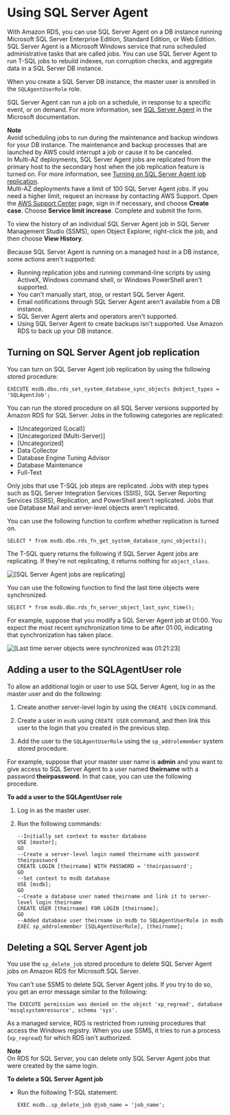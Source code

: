 # Using SQL Server Agent<a name="Appendix.SQLServer.CommonDBATasks.Agent"></a>

With Amazon RDS, you can use SQL Server Agent on a DB instance running Microsoft SQL Server Enterprise Edition, Standard Edition, or Web Edition\. SQL Server Agent is a Microsoft Windows service that runs scheduled administrative tasks that are called jobs\. You can use SQL Server Agent to run T\-SQL jobs to rebuild indexes, run corruption checks, and aggregate data in a SQL Server DB instance\.

When you create a SQL Server DB instance, the master user is enrolled in the `SQLAgentUserRole` role\.

SQL Server Agent can run a job on a schedule, in response to a specific event, or on demand\. For more information, see [SQL Server Agent](http://msdn.microsoft.com/en-us/library/ms189237) in the Microsoft documentation\.

**Note**  
Avoid scheduling jobs to run during the maintenance and backup windows for your DB instance\. The maintenance and backup processes that are launched by AWS could interrupt a job or cause it to be canceled\.  
In Multi\-AZ deployments, SQL Server Agent jobs are replicated from the primary host to the secondary host when the job replication feature is turned on\. For more information, see [Turning on SQL Server Agent job replication](#SQLServerAgent.Replicate)\.  
Multi\-AZ deployments have a limit of 100 SQL Server Agent jobs\. If you need a higher limit, request an increase by contacting AWS Support\. Open the [AWS Support Center](https://console.aws.amazon.com/support/home#/) page, sign in if necessary, and choose **Create case**\. Choose **Service limit increase**\. Complete and submit the form\.

To view the history of an individual SQL Server Agent job in SQL Server Management Studio \(SSMS\), open Object Explorer, right\-click the job, and then choose **View History**\.

Because SQL Server Agent is running on a managed host in a DB instance, some actions aren't supported:
+ Running replication jobs and running command\-line scripts by using ActiveX, Windows command shell, or Windows PowerShell aren't supported\.
+ You can't manually start, stop, or restart SQL Server Agent\.
+ Email notifications through SQL Server Agent aren't available from a DB instance\.
+ SQL Server Agent alerts and operators aren't supported\.
+ Using SQL Server Agent to create backups isn't supported\. Use Amazon RDS to back up your DB instance\.

## Turning on SQL Server Agent job replication<a name="SQLServerAgent.Replicate"></a>

You can turn on SQL Server Agent job replication by using the following stored procedure:

```
EXECUTE msdb.dbo.rds_set_system_database_sync_objects @object_types = 'SQLAgentJob';
```

You can run the stored procedure on all SQL Server versions supported by Amazon RDS for SQL Server\. Jobs in the following categories are replicated:
+ \[Uncategorized \(Local\)\]
+ \[Uncategorized \(Multi\-Server\)\]
+ \[Uncategorized\]
+ Data Collector
+ Database Engine Tuning Advisor
+ Database Maintenance
+ Full\-Text

Only jobs that use T\-SQL job steps are replicated\. Jobs with step types such as SQL Server Integration Services \(SSIS\), SQL Server Reporting Services \(SSRS\), Replication, and PowerShell aren't replicated\. Jobs that use Database Mail and server\-level objects aren't replicated\.

You can use the following function to confirm whether replication is turned on\.

```
SELECT * from msdb.dbo.rds_fn_get_system_database_sync_objects();
```

 The T\-SQL query returns the following if SQL Server Agent jobs are replicating\. If they're not replicating, it returns nothing for `object_class`\.

![\[SQL Server Agent jobs are replicating\]](http://docs.aws.amazon.com/AmazonRDS/latest/UserGuide/images/SQLAgentJob.png)

You can use the following function to find the last time objects were synchronized\.

```
SELECT * from msdb.dbo.rds_fn_server_object_last_sync_time();
```

For example, suppose that you modify a SQL Server Agent job at 01:00\. You expect the most recent synchronization time to be after 01:00, indicating that synchronization has taken place\.

![\[Last time server objects were synchronized was 01:21:23\]](http://docs.aws.amazon.com/AmazonRDS/latest/UserGuide/images/SQLAgentJob_last_sync_time.png)

## Adding a user to the SQLAgentUser role<a name="SQLServerAgent.AddUser"></a>

To allow an additional login or user to use SQL Server Agent, log in as the master user and do the following:

1. Create another server\-level login by using the `CREATE LOGIN` command\.

1. Create a user in `msdb` using `CREATE USER` command, and then link this user to the login that you created in the previous step\.

1. Add the user to the `SQLAgentUserRole` using the `sp_addrolemember` system stored procedure\.

For example, suppose that your master user name is **admin** and you want to give access to SQL Server Agent to a user named **theirname** with a password **theirpassword**\. In that case, you can use the following procedure\.

**To add a user to the SQLAgentUser role**

1. Log in as the master user\.

1. Run the following commands:

   ```
   --Initially set context to master database
   USE [master];
   GO
   --Create a server-level login named theirname with password theirpassword
   CREATE LOGIN [theirname] WITH PASSWORD = 'theirpassword';
   GO
   --Set context to msdb database
   USE [msdb];
   GO
   --Create a database user named theirname and link it to server-level login theirname
   CREATE USER [theirname] FOR LOGIN [theirname];
   GO
   --Added database user theirname in msdb to SQLAgentUserRole in msdb
   EXEC sp_addrolemember [SQLAgentUserRole], [theirname];
   ```

## Deleting a SQL Server Agent job<a name="SQLServerAgent.DeleteJob"></a>

You use the `sp_delete_job` stored procedure to delete SQL Server Agent jobs on Amazon RDS for Microsoft SQL Server\.

You can't use SSMS to delete SQL Server Agent jobs\. If you try to do so, you get an error message similar to the following:

```
The EXECUTE permission was denied on the object 'xp_regread', database 'mssqlsystemresource', schema 'sys'.
```

As a managed service, RDS is restricted from running procedures that access the Windows registry\. When you use SSMS, it tries to run a process \(`xp_regread`\) for which RDS isn't authorized\.

**Note**  
On RDS for SQL Server, you can delete only SQL Server Agent jobs that were created by the same login\.

**To delete a SQL Server Agent job**
+ Run the following T\-SQL statement:

  ```
  EXEC msdb..sp_delete_job @job_name = 'job_name';
  ```